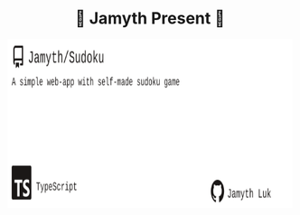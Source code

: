 <!-- built at 1/20/2025, 1:14:51 AM -->
<h1 align="center">
🎉 Jamyth Present 🎉
</h1>
<p align="center">
    <a href="https://github.com/Jamyth/Sudoku">
        <img width="1000" height="300" src="./readme.svg" />
    </a>
</p>